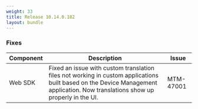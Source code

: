 ```yaml
---
weight: 33
title: Release 10.14.0.182
layout: bundle
---
```


<!--10.14.0.173 - 10.14.0.182-->

### Fixes

<div><table ><colgroup>
<col style="width: 15%;"><col style="width: 70%;"><col style="width: 15%;"></colgroup>
<thead><tr>
<th>
Component</th>
<th>
Description</th>
<th>
Issue</th>
</tr>
</thead><tbody>

<tr>
<td>
Web SDK</td>
<td>Fixed an issue with custom translation files not working in custom applications built based on the Device Management application. Now translations show up properly in the UI.</td>
<td>
MTM-47001</td>
</tr>

</tbody></table></div>
